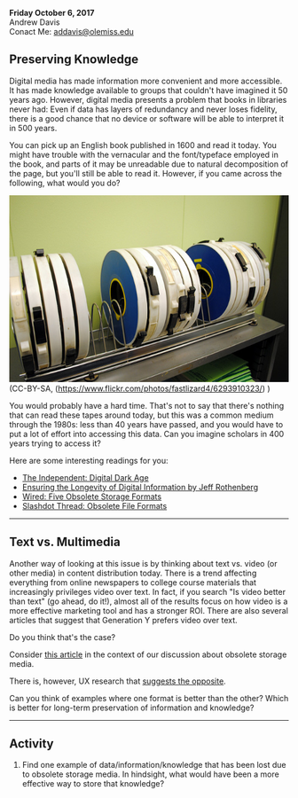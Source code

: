 **Friday October 6, 2017**  
Andrew Davis    
Conact Me: [addavis@olemiss.edu](mailto:addavis@olemiss.edu)

## Preserving Knowledge 

Digital media has made information more convenient and more accessible. It has made knowledge available to groups that couldn't have imagined it 50 years ago. However, digital media presents a problem that books in libraries never had: Even if data has layers of redundancy and never loses fidelity, there is a good chance that no device or software will be able to interpret it in 500 years. 

You can pick up an English book published in 1600 and read it today. You might have trouble with the vernacular and the font/typeface employed in the book, and parts of it may be unreadable due to natural decomposition of the page, but you'll still be able to read it. However, if you came across the following, what would you do?

![data tape](assets/tape.jpg)  
(CC-BY-SA, (https://www.flickr.com/photos/fastlizard4/6293910323/) )

You would probably have a hard time. That's not to say that there's nothing that can read these tapes around today, but this was a common medium through the 1980s: less than 40 years have passed, and you would have to put a lot of effort into accessing this data. Can you imagine scholars in 400 years trying to access it? 

Here are some interesting readings for you:

- [The Independent: Digital Dark Age](http://www.independent.co.uk/life-style/gadgets-and-tech/news/digital-dark-age-could-leave-historians-with-no-records-of-the-21st-century-10043516.html)
- [Ensuring the Longevity of Digital Information by Jeff Rothenberg](assets/ensuring.pdf)
- [Wired: Five Obsolete Storage Formats](https://www.wired.com/2008/06/five-obsolete-s/)
- [Slashdot Thread: Obsolete File Formats](https://ask.slashdot.org/story/05/08/30/2249225/Examples-of-Obsolete-File-Formats)

---

## Text vs. Multimedia
Another way of looking at this issue is by thinking about text vs. video (or other media) in content distribution today. There is a trend affecting everything from online newspapers to college course materials that increasingly privileges video over text. In fact, if you search "Is video better than text" (go ahead, do it!), almost all of the results focus on how video is a more effective marketing tool and has a stronger ROI. There are also several articles that suggest that Generation Y prefers video over text.

Do you think that's the case? 

Consider [this article](https://simplystatistics.org/2017/06/13/the-future-of-education-is-plain-text/) in the context of our discussion about obsolete storage media. 

There is, however, UX research that [suggests the opposite](http://idratherbewriting.com/2011/07/22/a-few-notes-from-usability-testing-video-tutorials-get-watched-text-gets-skipped/).

Can you think of examples where one format is better than the other? Which is better for long-term preservation of information and knowledge? 

---

## Activity

1. Find one example of data/information/knowledge that has been lost due to obsolete storage media. In hindsight, what would have been a more effective way to store that knowledge? 








